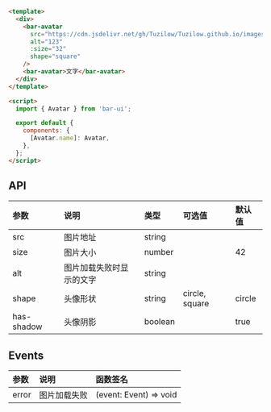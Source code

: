 ```html
<template>
  <div>
    <bar-avatar
      src="https://cdn.jsdelivr.net/gh/Tuzilow/Tuzilow.github.io/images/avatar.png"
      alt="123"
      :size="32"
      shape="square"
    />
    <bar-avatar>文字</bar-avatar>
  </div>
</template>

<script>
  import { Avatar } from 'bar-ui';

  export default {
    components: {
      [Avatar.name]: Avatar,
    },
  };
</script>
```

## API

| 参数       | 说明                     | 类型    | 可选值         | 默认值 |
| :--------- | :----------------------- | :------ | :------------- | :----- |
| src        | 图片地址                 | string  |                |        |
| size       | 图片大小                 | number  |                | 42     |
| alt        | 图片加载失败时显示的文字 | string  |                |        |
| shape      | 头像形状                 | string  | circle, square | circle |
| has-shadow | 头像阴影                 | boolean |                | true   |

## Events

| 参数  | 说明         | 函数签名               |
| :---- | :----------- | :--------------------- |
| error | 图片加载失败 | (event: Event) => void |
